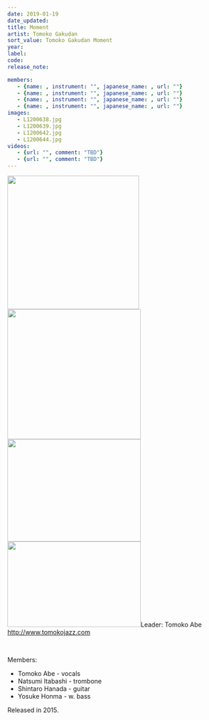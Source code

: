 ```yaml
---
date: 2019-01-19
date_updated: 
title: Moment
artist: Tomoko Gakudan
sort_value: Tomoko Gakudan Moment
year: 
label: 
code: 
release_note: 

members:
   - {name: , instrument: "", japanese_name: , url: ""}
   - {name: , instrument: "", japanese_name: , url: ""}
   - {name: , instrument: "", japanese_name: , url: ""}
   - {name: , instrument: "", japanese_name: , url: ""}
images: 
   - L1200638.jpg
   - L1200639.jpg
   - L1200642.jpg
   - L1200644.jpg
videos: 
   - {url: "", comment: "TBD"}
   - {url: "", comment: "TBD"}
---
```

<a href="http://www.jjazzist.com/wp-content/uploads/2018/08/L1200638.jpg"><img class="alignnone size-medium wp-image-3861" src="http://www.jjazzist.com/wp-content/uploads/2018/08/L1200638-296x300.jpg" alt="" width="296" height="300" /></a> <a href="http://www.jjazzist.com/wp-content/uploads/2018/08/L1200639.jpg"><img class="alignnone size-medium wp-image-3862" src="http://www.jjazzist.com/wp-content/uploads/2018/08/L1200639-300x292.jpg" alt="" width="300" height="292" /></a> <a href="http://www.jjazzist.com/wp-content/uploads/2018/08/L1200642.jpg"><img class="alignnone size-medium wp-image-3863" src="http://www.jjazzist.com/wp-content/uploads/2018/08/L1200642-300x230.jpg" alt="" width="300" height="230" /></a> <a href="http://www.jjazzist.com/wp-content/uploads/2018/08/L1200644.jpg"><img class="alignnone size-medium wp-image-3864" src="http://www.jjazzist.com/wp-content/uploads/2018/08/L1200644-300x192.jpg" alt="" width="300" height="192" /></a>Leader: Tomoko Abe http://www.tomokojazz.com

&nbsp;

Members:
<ul>
 	<li>Tomoko Abe - vocals</li>
 	<li>Natsumi Itabashi - trombone</li>
 	<li>Shintaro Hanada - guitar</li>
 	<li>Yosuke Honma - w. bass</li>
</ul>
Released in 2015.
